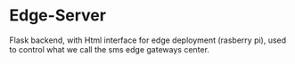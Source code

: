 # Edge-Server
Flask backend, with Html interface for edge deployment (rasberry pi), used to control what we call the sms edge gateways center.
